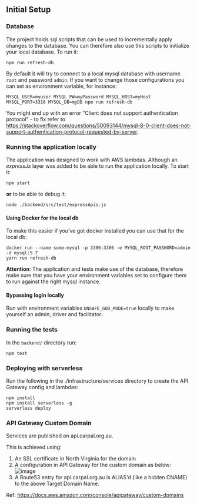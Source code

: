 ## Initial Setup

### Database
The project holds sql scripts that can be used to incrementally apply changes to the database.
You can therefore also use this scripts to initialize your local database.
To run it:
```
npm run refresh-db
``` 
By default it will try to connect to a local mysql database with username `root` and password `admin`. If you want to change those configurations you can set as environment variable, for instance:
```
MYSQL_USER=myuser MYSQL_PW=myPassword MYSQL_HOST=myHost MYSQL_PORT=3316 MYSQL_DB=myDB npm run refresh-db
```

You might end up with an error "Client does not support authentication protocol" - to fix refer to https://stackoverflow.com/questions/50093144/mysql-8-0-client-does-not-support-authentication-protocol-requested-by-server.

### Running the application locally

The application was designed to work with AWS lambdas. Although an *expressJs* layer was added to be able to run the application locally. To start it:

```
npm start
```
**or** to be able to debug it:
```
node ./backend/src/test/expressApis.js
```

#### Using Docker for the local db

To make this easier if you've got docker installed you can use that for the local db:

```
docker run --name some-mysql -p 3306:3306 -e MYSQL_ROOT_PASSWORD=admin -d mysql:5.7
yarn run refresh-db
```

**Attention**: The application and tests make use of the database, therefore make sure that you have your environment variables set to configure them to run against the right mysql instance. 

#### Bypassing login locally
Run with environment variables `UNSAFE_GOD_MODE=true` locally to make yourself an admin, driver and facilitator.

### Running the tests
In the `backend/` directory run:

```
npm test
```

### Deploying with serverless
Run the following in the ./infrastructure/services directory to create the API Gateway config and lambdas:
```
npm install
npm install serverless -g
serverless deploy
```

### API Gateway Custom Domain
Services are published on api.carpal.org.au.

This is achieved using:
1. An SSL certificate in North Virginia for the domain
2. A configuration in API Gateway for the custom domain as below:
![image](api-gateway-custom-doman.png)
3. A Route53 entry for api.carpal.org.au is ALIAS'd (like a hidden CNAME) to the above Target Domain Name.

Ref: https://docs.aws.amazon.com/console/apigateway/custom-domains
